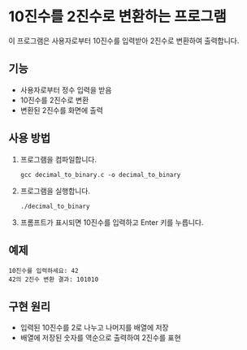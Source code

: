 # 10진수를 2진수로 변환하는 프로그램

이 프로그램은 사용자로부터 10진수를 입력받아 2진수로 변환하여 출력합니다.

## 기능

- 사용자로부터 정수 입력을 받음
- 10진수를 2진수로 변환
- 변환된 2진수를 화면에 출력

## 사용 방법

1. 프로그램을 컴파일합니다.
   ```
   gcc decimal_to_binary.c -o decimal_to_binary
   ```

2. 프로그램을 실행합니다.
   ```
   ./decimal_to_binary
   ```

3. 프롬프트가 표시되면 10진수를 입력하고 Enter 키를 누릅니다.

## 예제

```
10진수를 입력하세요: 42
42의 2진수 변환 결과: 101010
```

## 구현 원리

- 입력된 10진수를 2로 나누고 나머지를 배열에 저장
- 배열에 저장된 숫자를 역순으로 출력하여 2진수를 표현